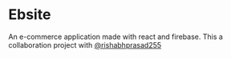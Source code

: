 # Ebsite
An e-commerce application made with react and firebase. This a collaboration project with [@rishabhprasad255](https://github.com/rishabhprasad255)
